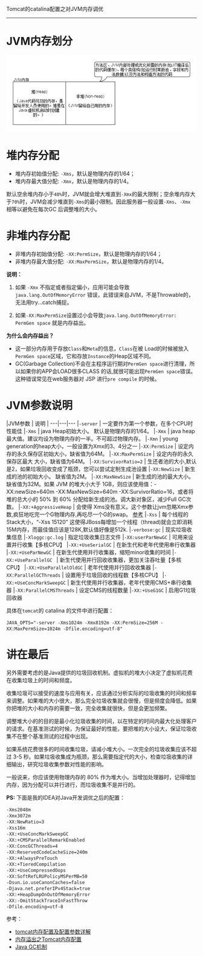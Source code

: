 Tomcat的catalina配置之对JVM内存调优

---

# JVM内存划分
![堆内存划分](https://raw.githubusercontent.com/RebeccaZhong/markdown-photos/master/%E4%B8%93%E4%B8%9A%E6%8A%80%E8%83%BD/Java/JVM/JVM%E5%A0%86%E5%86%85%E5%AD%98%E5%88%92%E5%88%86.png)

# 堆内存分配

- 堆内存初始值分配: `-Xms`，默认是物理内存的1/64；
- 堆内存最大值分配: `-Xmx`，默认是物理内存的1/4。

默认空余堆内存小于`40%`时，JVM就会增大堆直到`-Xmx`的最大限制；空余堆内存大于`70%`时，JVM会减少堆直到`-Xms`的最小限制。因此服务器一般设置`-Xms`、`-Xmx` 相等以避免在每次GC 后调整堆的大小。

# 非堆内存分配

- 非堆内存初始值分配: `-XX:PermSize`，默认是物理内存的1/64；
- 非堆内存最大值分配: `-XX:MaxPermSize`，默认是物理内存的1/4。


**说明：**
1. 如果 `-Xmx` 不指定或者指定偏小，应用可能会导致 `java.lang.OutOfMemoryError` 错误，此错误来自JVM，不是Throwable的，无法用try...catch捕捉。

2. 如果`-XX:MaxPermSize`设置过小会导致`java.lang.OutOfMemoryError: PermGen space` 就是内存益出。

**为什么会内存益出？**
- 这一部分内存用于存放`Class`和`Meta`的信息，`Class`在被 Load的时候被放入`PermGen space`区域，它和存放`Instance`的Heap区域不同。
- GC(Garbage Collection)不会在主程序运行期对`PermGen space`进行清理，所以如果你的APP会LOAD很多CLASS 的话,就很可能出现`PermGen space`错误。
这种错误常见在web服务器对 JSP 进行`pre compile` 的时候。

# JVM参数说明

|JVM参数 | 说明 |
---|---|---
|`-server` | 一定要作为第一个参数，在多个CPU时性能佳
|`-Xms` | java Heap初始大小。 默认是物理内存的1/64。
|`-Xmx` | java heap最大值。建议均设为物理内存的一半。不可超过物理内存。
|`-Xmn` | young generation的heap大小，一般设置为Xmx的3、4分之一
|`-XX:PermSize` | 设定内存的永久保存区初始大小，缺省值为64M。
|`-XX:MaxPermSize` | 设定内存的永久保存区最大 大小，缺省值为64M。
|`-XX:SurvivorRatio=2` | 生还者池的大小,默认是2，如果垃圾回收变成了瓶颈，您可以尝试定制生成池设置
|`-XX:NewSize` | 新生成的池的初始大小。 缺省值为2M。
|`-XX:MaxNewSize` |  新生成的池的最大大小。   缺省值为32M。如果 JVM 的堆大小大于 1GB，则应该使用值：-XX:newSize=640m -XX:MaxNewSize=640m -XX:SurvivorRatio=16，或者将堆的总大小的 50% 到 60% 分配给新生成的池。调大新对象区，减少Full GC次数。
|`-XX:+AggressiveHeap` | 会使得 Xms没有意义。这个参数让jvm忽略Xmx参数,疯狂地吃完一个G物理内存,再吃尽一个G的swap。 [参考](https://stackoverflow.com/questions/1152507/get-jvm-to-grow-memory-demand-as-needed-up-to-size-of-vm-limit)
|`-Xss` | 每个线程的Stack大小，“-Xss 15120” 这使得JBoss每增加一个线程（thread)就会立即消耗15M内存，而最佳值应该是128K,默认值好像是512k.
|`-verbose:gc` | 现实垃圾收集信息
|`-Xloggc:gc.log` | 指定垃圾收集日志文件
|`-XX:userParNewGC` | 可用来设置并行收集【多核CPU】
|`-XX:+UseSerialGC` | 在新生代和老年代使用串行收集器
|`-XX:+UseParNewGC` | 在新生代使用并行收集器，缩短minor收集的时间
|`-XX:+UseParallelGC ` | 新生代使用并行回收收集器，更加关注吞吐量【多核CPU】
|`-XX:+UseParallelOldGC` | 老年代使用并行回收收集器
|`-XX:ParallelGCThreads` | 设置用于垃圾回收的线程数【多核CPU】
|`-XX:+UseConcMarkSweepGC` | 新生代使用并行收集器，老年代使用CMS+串行收集器
|`-XX:ParallelCMSThreads` | 设定CMS的线程数量
|`-XX:+UseG1GC` | 启用G1垃圾回收器


具体在`tomcat`的 catalina 的文件中进行配置：
```
JAVA_OPTS="-server -Xms1024m -Xmx8192m -XX:PermSize=256M -XX:MaxPermSize=1024m -Dfile.encoding=utf-8"
```


# 讲在最后

另外需要考虑的是Java提供的垃圾回收机制。虚拟机的堆大小决定了虚拟机花费在收集垃圾上的时间和频度。

收集垃圾可以接受的速度与应用有关，应该通过分析实际的垃圾收集的时间和频率来调整。如果堆的大小很大，那么完全垃圾收集就会很慢，但是频度会降低。如果你把堆的大小和内存的需要一致，完全收集就很快，但是会更加频繁。

调整堆大小的的目的是最小化垃圾收集的时间，以在特定的时间内最大化处理客户的请求。在基准测试的时候，为保证最好的性能，要把堆的大小设大，保证垃圾收集不在整个基准测试的过程中出现。

如果系统花费很多的时间收集垃圾，请减小堆大小。一次完全的垃圾收集应该不超过 3-5 秒。如果垃圾收集成为瓶颈，那么需要指定代的大小，检查垃圾收集的详细输出，研究垃圾收集参数对性能的影响。

一般说来，你应该使用物理内存的 80% 作为堆大小。当增加处理器时，记得增加内存，因为分配可以并行进行，而垃圾收集不是并行的。

**PS:** 下面是我的IDEA对Java开发调优之后的配置：
```
-Xms2048m
-Xmx3072m
-XX:NewRatio=3
-Xss16m
-XX:+UseConcMarkSweepGC
-XX:+CMSParallelRemarkEnabled
-XX:ConcGCThreads=4
-XX:ReservedCodeCacheSize=240m
-XX:+AlwaysPreTouch
-XX:+TieredCompilation
-XX:+UseCompressedOops
-XX:SoftRefLRUPolicyMSPerMB=50
-Dsun.io.useCanonCaches=false
-Djava.net.preferIPv4Stack=true
-XX:+HeapDumpOnOutOfMemoryError
-XX:-OmitStackTraceInFastThrow
-Dfile.encoding=utf-8
```


参考：

- [tomcat内存配置及配置参数详解](https://www.cnblogs.com/oskyhg/p/6549877.html)
- [内存溢出之Tomcat内存配置](https://blog.csdn.net/crazy_kis/article/details/7535932)
- [Java GC机制](https://mp.weixin.qq.com/s?__biz=MzIzMzgxOTQ5NA==&mid=2247487429&idx=1&sn=0f0c8be86147087699aebe867050bef3&chksm=e8fe93ccdf891adaf946e85bad519087f419316301f3a9a09177c220c439b17bb87f448cf710&scene=0&xtrack=1&key=6049ea3782f5de54a2942de60bbb9c62385bc09676d597d371b0a1e968b76b699cecdea2dc2dc33eda030de7e32a30f3273f52871ddd3cad251510a1c0840787b752028f04da0c46acb49623207f7939&ascene=1&uin=MzA1NzE3NzgwNA%3D%3D&devicetype=Windows+7&version=6206081a&lang=zh_CN&pass_ticket=QNdCi7mI1dbqdM7P2IXbZps%2FIisQrKq4FqQJbwaSO04pamC1mAN5DiFtmXIdxT%2F8)
